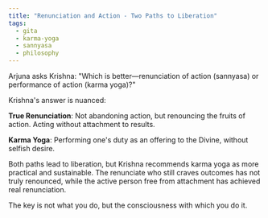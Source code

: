```yaml
---
title: "Renunciation and Action - Two Paths to Liberation"
tags:
  - gita
  - karma-yoga
  - sannyasa
  - philosophy
---
```


Arjuna asks Krishna: "Which is better—renunciation of action (sannyasa) or performance of action (karma yoga)?"

Krishna's answer is nuanced:

**True Renunciation**: Not abandoning action, but renouncing the fruits of action. Acting without attachment to results.

**Karma Yoga**: Performing one's duty as an offering to the Divine, without selfish desire.

Both paths lead to liberation, but Krishna recommends karma yoga as more practical and sustainable. The renunciate who still craves outcomes has not truly renounced, while the active person free from attachment has achieved real renunciation.

The key is not what you do, but the consciousness with which you do it.


